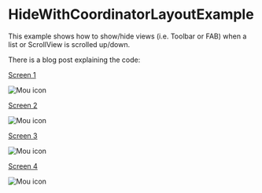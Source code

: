 HideWithCoordinatorLayoutExample
=============

This example shows how to show/hide views (i.e. Toolbar or FAB) when a list or ScrollView is scrolled up/down.

There is a blog post explaining the code:

[Screen 1](https://github.com/pintukumarpatil/HideWithCoordinatorLayout/blob/master/app/src/screen/device-2016-08-31-143301.png)

![Mou icon](https://github.com/pintukumarpatil/HideWithCoordinatorLayout/blob/master/app/src/screen/device-2016-08-31-143301.png)

[Screen 2](https://github.com/pintukumarpatil/HideWithCoordinatorLayout/blob/master/app/src/screen/device-2016-08-31-143334.png)

![Mou icon](https://github.com/pintukumarpatil/HideWithCoordinatorLayout/blob/master/app/src/screen/device-2016-08-31-143334.png)

[Screen 3](https://github.com/pintukumarpatil/HideWithCoordinatorLayout/blob/master/app/src/screen/device-2016-08-31-143358.png)

![Mou icon](https://github.com/pintukumarpatil/HideWithCoordinatorLayout/blob/master/app/src/screen/device-2016-08-31-143358.png)

[Screen 4](https://github.com/pintukumarpatil/HideWithCoordinatorLayout/blob/master/app/src/screen/device-2016-08-31-143413.png)

![Mou icon](https://github.com/pintukumarpatil/HideWithCoordinatorLayout/blob/master/app/src/screen/device-2016-08-31-143413.png)